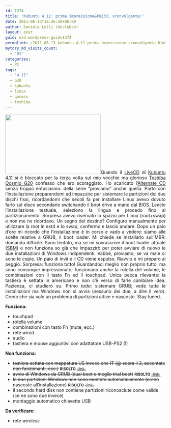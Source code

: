 ```yaml
---
id: 1374
title: 'Kubuntu 4.11: prima impressione&#8230; sconvolgente!'
date: 2011-06-13T18:26:58+00:00
author: Daniele Lolli (UncleDan)
layout: post
guid: old-wordpress-guid=1374
permalink: /2011-06-13-kubuntu-4-11-prima-impressione-sconvolgente.html
mytory_md_visits_count:
  - "91"
categories:
  - PC
tags:
  - "4.11"
  - G20
  - kubuntu
  - linux
  - qosmio
  - toshiba
---
```

<p style="text-align: justify;">
  <a title="Kubuntu 4.11 on Toshiba Qosmio G20 - Screenshot" href="/wp-content/uploads/2011/06/kubuntu-4-11-on-toshiba-qosmio-g20.png" target="_blank"><img class="alignright size-medium wp-image-1382" title="kubuntu-4-11-on-toshiba-qosmio-g20" src="/wp-content/uploads/2011/06/kubuntu-4-11-on-toshiba-qosmio-g20-300x187.png" alt="" width="300" height="187" srcset="/wp-content/uploads/2011/06/kubuntu-4-11-on-toshiba-qosmio-g20-300x187.png 300w, /wp-content/uploads/2011/06/kubuntu-4-11-on-toshiba-qosmio-g20-1024x640.png 1024w, /wp-content/uploads/2011/06/kubuntu-4-11-on-toshiba-qosmio-g20.png 1440w" sizes="(max-width: 300px) 100vw, 300px" /></a>Quando il <a title="Kubuntu - Download" href="http://www.kubuntu.org/getkubuntu/" target="_blank">LiveCD</a> di <a title="Kubuntu - Home Page" href="http://www.kubuntu.org/" target="_blank">Kubuntu 4.11</a> si è bloccato per la terza volta sul mio vecchio ma glorioso <a title="Toshiba Qosmio G20" href="http://it.computers.toshiba-europe.com/innovation/jsp/SUPPORTSECTION/discontinuedProductPage.do?service=IT&PRODUCT_ID=102997&DISC_MODEL=1" target="_blank">Toshiba Qosmio G20</a> confesso che ero scoraggiato. Ho scaricato l&#8217;<a title="Kubuntu - About Alternate CD" href="http://www.kubuntu.org/getkubuntu/" target="_blank">Alternate CD</a> senza troppo entusiasmo: della serie &#8220;proviamo&#8221; anche quella. Parto con l&#8217;installazione preparandomi ad impazzire per sistemare le partizioni dei due dischi fissi, ricordandomi che secoli fa per installare Linux avevo dovuto farlo sul disco secondario switchando il boot drive a mano dal BIOS. Lancio l&#8217;installazione testuale, seleziono la lingua e procedo fino al partizionamento. Sorpresa avevo riservato lo spazio per Linux (root+swap) e non me ne ricordavo. Un segno del destino? Configuro manualmente per utilizzare la root in ext4 e lo swap, confermo e lascio andare. Dopo un paio d&#8217;ore mi ricordo che l&#8217;installazione è in corso e vado a vedere: siamo alle scelte relative a GRUB, il boot loader. Mi chiede se installarlo sull&#8217;MBR: domanda difficile. Sono tentato, ma se mi sovrascrive il boot loader attuale (<a title="Smart Boot Manager" href="http://btmgr.sourceforge.net/" target="_blank">SBM</a>) e non funziona so già che impazzirò per poter avviare di nuovo le due installazioni di Windows indipendenti. Vabbé, proviamo; se va male ci sono le copie. Un paio di invii e il CD viene espulso. Riavvio e mi preparo al peggio. Sorpresa: funziona tutto! Guardandoci meglio non proprio tutto, ma sono comunque impressionato; funzionano anche la rotella del volume, le combinazioni con il tasto Fn ed il touchpad. Unica pecca rilevante: la tastiera è settata in americano e non c&#8217;è verso di farle cambiare idea. Pazienza, ci studierò su. Primo <em>todo</em>: sistemare GRUB; vede tutte le installazioni ma Windows non si avvia (nessuno dei due, a dire il vero). Credo che sia solo un problema di partizioni attive e nascoste. Stay tuned.
</p>

<p style="text-align: justify;">
  <strong>Funziona:</strong>
</p>

  * touchpad
  * rotella volume
  * combinazioni con tasto Fn (mute, ecc.)
  * rete _wired_
  * audio
  * tastiera e mouse aggiuntivi con adattatore USB-PS2 (!)

<p style="text-align: justify;">
  <strong>Non funziona:</strong>
</p>

  * <span style="text-decoration: line-through;">tastiera settata con mappatura US invece che IT (@ sopra il 2, accentate non funzionanti, ecc.)</span> <small><strong>RISOLTO</strong> <a title="Kubuntu 4.11: mappatura tastiera italiana" href="/2011-06-15-kubuntu-4-11-mappatura-tastiera-italiana.html">-link-</a></small>
  * <span style="text-decoration: line-through;">avvio di Windows da GRUB (dual boot o meglio trial boot)</span> <small><strong>RISOLTO</strong> <a title="Kubuntu 4.11: GRUB2 e installazioni Windows multiple" href="/2011-06-16-kubuntu-4-11-grub2-e-installazioni-windows-multiple.html">-link-</a></small>
  * <span style="text-decoration: line-through;">le due partizioni Windows non sono montate automaticamente (erano nascoste all&#8217;installazione)</span> <small><strong>RISOLTO</strong> <a title="Kubuntu 4.11: GRUB2 e installazioni Windows multiple" href="/2011-06-16-kubuntu-4-11-grub2-e-installazioni-windows-multiple.html#unhide_windows">-link-</a></small>
  * il secondo hard disk non contiene partizioni riconosciute come valide (ce ne sono due invece)
  * montaggio automatico chiavette USB

<p style="text-align: justify;">
  <strong>Da verificare:</strong>
</p>

  * rete _wireless_